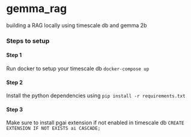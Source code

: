 # gemma_rag
building a RAG locally using timescale db and gemma 2b

### Steps to setup

#### Step 1
Run docker to setup your timescale db
`docker-compose up`

#### Step 2
Install the python dependencies using 
`pip install -r requirements.txt`

#### Step 3
Make sure to install pgai extension if not enabled in timescale db
`CREATE EXTENSION IF NOT EXISTS ai CASCADE;`